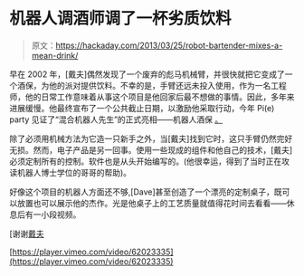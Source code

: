 # 机器人调酒师调了一杯劣质饮料

> 原文：<https://hackaday.com/2013/03/25/robot-bartender-mixes-a-mean-drink/>

早在 2002 年，[戴夫]偶然发现了一个废弃的彪马机械臂，并很快就把它变成了一个酒保，为他的派对提供饮料。不幸的是，手臂还远未投入使用，作为一名工程师，他的日常工作意味着从事这个项目是他回家后最不想做的事情。因此，多年来进展缓慢。他最终宣布了一个公共截止日期，以激励他采取行动，今年 Pi(e) party 见证了“混合机器人先生”的正式亮相——机器人酒保 [。](http://dsz123.net/Projects/RobotArm/)

除了必须用机械方法为它造一只新手之外，当[戴夫]找到它时，这只手臂仍然完好无损。然而，电子产品是另一回事。使用一些现成的组件和他自己的技术，[戴夫]必须定制所有的控制。软件也是从头开始编写的。(他很幸运，得到了当时正在攻读机器人博士学位的哥哥的帮助)。

好像这个项目的机器人方面还不够,[Dave]甚至创造了一个漂亮的定制桌子，既可以放置也可以展示他的杰作。光是他桌子上的工艺质量就值得花时间去看看——休息后有一小段视频。

[谢谢[戴夫](http://dsz123.net/)

[https://player.vimeo.com/video/62023335](https://player.vimeo.com/video/62023335)